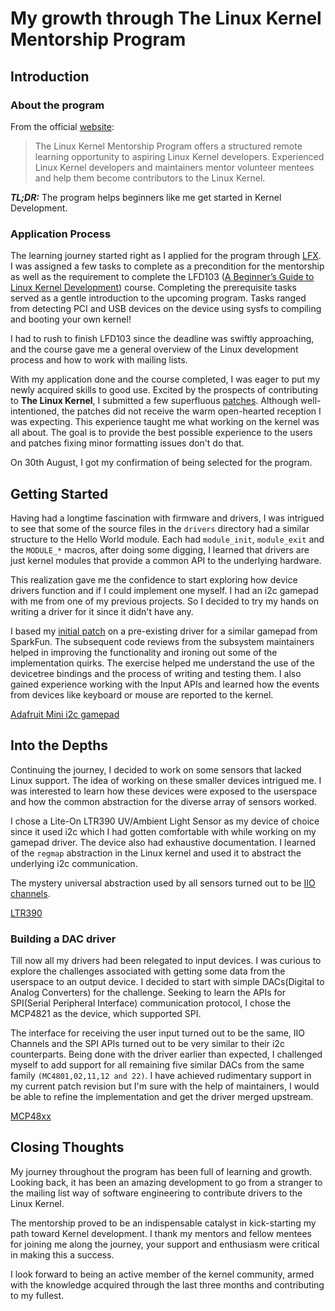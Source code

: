 # My growth through The Linux Kernel Mentorship Program
<!-- Why does Github Editor not have a ruler??!  Reference 80 character line -->
## Introduction
### About the program
From the official [website](https://wiki.linuxfoundation.org/lkmp):
> The Linux Kernel Mentorship Program offers a structured remote learning
> opportunity to aspiring Linux Kernel developers. Experienced Linux Kernel
> developers and maintainers mentor volunteer mentees and help them become
> contributors to the Linux Kernel.  

***TL;DR:*** The program helps beginners like me get started in Kernel Development.

### Application Process
The learning journey started right as I applied for the program through [LFX](https://mentorship.lfx.linuxfoundation.org/#projects_all).
I was assigned a few tasks to complete as a precondition for the mentorship as well
as the requirement to complete the LFD103 ([A Beginner’s Guide to Linux Kernel Development](https://training.linuxfoundation.org/training/a-beginners-guide-to-linux-kernel-development-lfd103/)) course.
Completing the prerequisite tasks served as a gentle introduction to the upcoming
program. Tasks ranged from detecting PCI and USB devices on the device using sysfs to
compiling and booting your own kernel!

I had to rush to finish LFD103 since the deadline was swiftly approaching, and the
course gave me a general overview of the Linux development process and how to
work with mailing lists.

With my application done and the course completed, I was eager to put my newly acquired skills to good use.
Excited by the prospects of contributing to **The Linux Kernel**, I submitted a few superfluous [patches](https://lore.kernel.org/lkml/?q=d%3A..2023%2F9%2F1+f%3A%22anshulusr%40gmail.com%22).
Although well-intentioned, the patches did not receive the warm open-hearted reception
I was expecting. This experience taught me what working on the kernel
was all about. The goal is to provide the best possible experience to the users and
patches fixing minor formatting issues don't do that.

<!-- TBH I was afraid I wouldn't be accepted -->
On 30th August, I got my confirmation of being selected for the program.

## Getting Started
Having had a longtime fascination with firmware and drivers, I was intrigued
to see that some of the source files in the `drivers` directory had a similar structure
to the Hello World module. Each had `module_init`, `module_exit` and the `MODULE_*` macros,
after doing some digging, I learned that drivers are just kernel modules that provide
a common API to the underlying hardware.

This realization gave me the confidence to start exploring how device drivers
function and if I could implement one myself. I had an i2c gamepad with me from one
of my previous projects. So I decided to try my hands on writing a driver for it
since it didn't have any.

I based my [initial patch](https://lore.kernel.org/linux-input/20231007144052.1535417-2-anshulusr@gmail.com/)
on a pre-existing driver for a similar gamepad from SparkFun. The subsequent code reviews
from the subsystem maintainers helped in improving the functionality and ironing out
some of the implementation quirks. The exercise helped me understand the use of the
devicetree bindings and the process of writing and testing them. I also gained
experience working with the Input APIs and learned how the events from devices like
keyboard or mouse are reported to the kernel.

[Adafruit Mini i2c gamepad](https://github.com/ArchUsr64/blog/assets/83179501/223a0af8-771a-4c17-a00f-ffefa85d1d03)

## Into the Depths
Continuing the journey, I decided to work on some sensors that lacked Linux support.
The idea of working on these smaller devices intrigued me. I was interested to
learn how these devices were exposed to the userspace and how the common abstraction for
the diverse array of sensors worked.

I chose a Lite-On LTR390 UV/Ambient Light Sensor as my device of choice since it used
i2c which I had gotten comfortable with while working on my gamepad driver. The device
also had exhaustive documentation. I learned of the `regmap` abstraction in the
Linux kernel and used it to abstract the underlying i2c communication.

The mystery universal abstraction used by all sensors turned out to be [IIO channels](https://docs.kernel.org/driver-api/iio/core.html#iio-device-channels).
<!-- TODO: Add more here?? -->
[LTR390](https://github.com/ArchUsr64/blog/assets/83179501/e9e66398-60de-42c7-b511-a66a8c5927f2)

### Building a DAC driver

Till now all my drivers had been relegated to input devices. I was curious to explore
the challenges associated with getting some data from the userspace to an output device.
I decided to start with simple DACs(Digital to Analog Converters) for the challenge.
Seeking to learn the APIs for SPI(Serial Peripheral Interface) communication protocol, I
chose the MCP4821 as the device, which supported SPI.

The interface for receiving the user input turned out to be the same, IIO Channels and
the SPI APIs turned out to be very similar to their i2c counterparts. Being done with the
driver earlier than expected, I challenged myself to add support for all remaining five
similar DACs from the same family `(MC4801,02,11,12 and 22)`. I have achieved rudimentary
support in my current patch revision but I'm sure with the help of maintainers, I would
be able to refine the implementation and get the driver merged upstream.

[MCP48xx](https://github.com/ArchUsr64/blog/assets/83179501/0bc1104f-0485-4a56-b4fb-8aee6d82273d)

## Closing Thoughts

My journey throughout the program has been full of learning and growth. Looking back,
it has been an amazing development to go from a stranger to the mailing list
way of software engineering to contribute drivers to the Linux Kernel.

The mentorship proved to be an indispensable catalyst in kick-starting my path toward
Kernel development. I thank my mentors and fellow mentees for joining me along the journey,
your support and enthusiasm were critical in making this a success.

I look forward to being an active member of the kernel community, armed with the
knowledge acquired through the last three months and contributing to my fullest.
